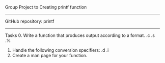 Group Project to Creating printf function
*****************************************
GitHub repository: printf
*****************************************
Tasks
0. Write a function that produces output according to a format.
.c
.s
.%
1. Handle the following conversion specifiers:
.d
.i
2. Create a man page for your function.

